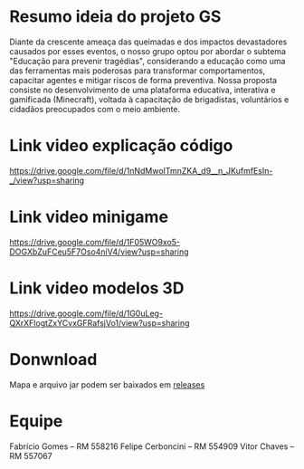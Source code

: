 # Resumo ideia do projeto GS

Diante da crescente ameaça das queimadas e dos impactos devastadores causados por 
esses eventos, o nosso grupo optou por abordar o subtema "Educação para prevenir 
tragédias", considerando a educação como uma das ferramentas mais poderosas para 
transformar comportamentos, capacitar agentes e mitigar riscos de forma preventiva. 
Nossa proposta consiste no desenvolvimento de uma plataforma educativa, interativa 
e gamificada (Minecraft), voltada à capacitação de brigadistas, voluntários e cidadãos preocupados 
com o meio ambiente.

# Link video explicação código
https://drive.google.com/file/d/1nNdMwoITmnZKA_d9__n_JKufmfEsIn-_/view?usp=sharing

# Link video minigame
https://drive.google.com/file/d/1F05WO9xo5-DOGXbZuFCeu5F7Oso4niV4/view?usp=sharing

# Link video modelos 3D
https://drive.google.com/file/d/1G0uLeg-QXrXFlogtZxYCvxGFRafsjVo1/view?usp=sharing

# Donwnload
Mapa e arquivo jar podem ser baixados em [releases](https://github.com/FIAP-Project/GS-Brigadistas-Training-Mod/releases)

# Equipe
Fabrício Gomes – RM  558216
Felipe Cerboncini – RM  554909
Vitor Chaves – RM  557067

